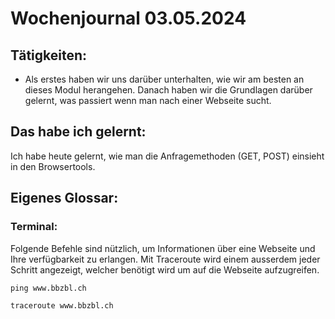 # Wochenjournal 03.05.2024

## Tätigkeiten:

 -  Als erstes haben wir uns darüber unterhalten, wie wir am besten an dieses Modul herangehen. Danach haben wir die Grundlagen darüber gelernt, was passiert wenn man nach einer Webseite sucht.



## Das habe ich gelernt:
Ich habe heute gelernt, wie man die Anfragemethoden (GET, POST) einsieht in den Browsertools. 

## Eigenes Glossar:

### Terminal:

Folgende Befehle sind nützlich, um Informationen über eine Webseite und Ihre verfügbarkeit zu erlangen. Mit Traceroute wird einem ausserdem jeder Schritt angezeigt, welcher benötigt wird um auf die Webseite aufzugreifen.
```
ping www.bbzbl.ch
```

```
traceroute www.bbzbl.ch
```
